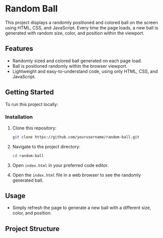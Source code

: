 # Random Ball

This project displays a randomly positioned and colored ball on the screen using HTML, CSS, and JavaScript. Every time the page loads, a new ball is generated with random size, color, and position within the viewport.

## Features

- Randomly sized and colored ball generated on each page load.
- Ball is positioned randomly within the browser viewport.
- Lightweight and easy-to-understand code, using only HTML, CSS, and JavaScript.

## Getting Started

To run this project locally:

### Installation

1. Clone this repository:
    ```bash
    git clone https://github.com/yourusername/random-ball.git
    ```
2. Navigate to the project directory:
    ```bash
    cd random-ball
    ```
3. Open `index.html` in your preferred code editor.

4. Open the `index.html` file in a web browser to see the randomly generated ball.

## Usage

- Simply refresh the page to generate a new ball with a different size, color, and position.

## Project Structure

